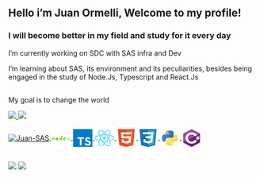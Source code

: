 ## Hello i’m Juan Ormelli, Welcome to my profile!
<h3>I will become better in my field and study for it every day</h3>

 
 I’m currently working on SDC with SAS infra and Dev  
 
 
 I’m learning about SAS, its environment and its peculiarities, besides being engaged in the study of Node.Js, Typescript and React.Js 
 
 ##
 My goal is to change the world
 <div>
  <a href="https://github.com/Juanormelli">
  <img height="180em" src="https://github-readme-stats.vercel.app/api?username=Juanormelli&show_icons=true&theme=dark&include_all_commits=true&count_private=true"/>
  <img height="180em" src="https://github-readme-stats.vercel.app/api/top-langs/?username=Juanormelli&layout=compact&langs_count=7&theme=dark"/>
</div>
 
<div style="display: inline_block"><br>
  <img align="center" alt="Juan-SAS" height="37" width="40" src="https://avatars.githubusercontent.com/u/5289877?s=200&v=4">
 <img align="center" alt="Juan-Node" height="37" width="40" src="https://github.com/devicons/devicon/blob/master/icons/nodejs/nodejs-plain-wordmark.svg">
  <img align="center" alt="Juan-Ts" height="37" width="40" src="https://raw.githubusercontent.com/devicons/devicon/master/icons/typescript/typescript-plain.svg">
 
  <img align="center" alt="Juan-React" height="37" width="40" src="https://raw.githubusercontent.com/devicons/devicon/master/icons/react/react-original.svg">
  
  <img align="center" alt="Juan-HTML" height="37" width="40" src="https://raw.githubusercontent.com/devicons/devicon/master/icons/html5/html5-original.svg">
  <img align="center" alt="Juan-CSS" height="37" width="40" src="https://raw.githubusercontent.com/devicons/devicon/master/icons/css3/css3-original.svg">
  <img align="center" alt="Juan-Python" height="37" width="40" src="https://raw.githubusercontent.com/devicons/devicon/master/icons/python/python-original.svg">
  <img align="center" alt="Juan-Csharp" height="37" width="40" src="https://raw.githubusercontent.com/devicons/devicon/master/icons/csharp/csharp-original.svg">
  
</div>

##
 
 
<div> 
   <a href = "mailto:juan_ormelli@hotmail.com"><img src="https://img.shields.io/badge/-Outlook-%23333?style=for-the-badge&logo=outlook&logoColor=white" target="_blank"></a>
  <a href="linkedin.com/in/juan-lucas-ormelli-7003761ab" target="_blank"><img src="https://img.shields.io/badge/-LinkedIn-%230077B5?style=for-the-badge&logo=linkedin&logoColor=white" target="_blank"></a> 
 
 </div>
